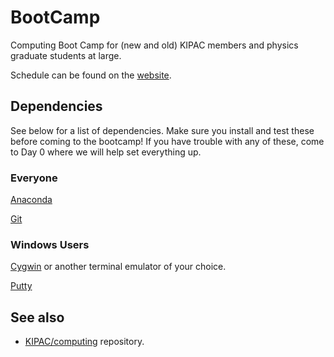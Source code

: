 # BootCamp
Computing Boot Camp for (new and old) KIPAC members and physics graduate students at large.

Schedule can be found on the [website](https://kipac.github.io/BootCamp).

## Dependencies
See below for a list of dependencies. Make sure you install and test these before coming to the bootcamp!
If you have trouble with any of these, come to Day 0 where we will help set everything up.
### Everyone
[Anaconda](https://conda.io/miniconda.html)

[Git](https://git-scm.com/)

### Windows Users
[Cygwin](https://www.cygwin.com/) or another terminal emulator of your choice.

[Putty](http://www.putty.org/)


## See also

- [KIPAC/computing](https://github.com/KIPAC/computing) repository.
